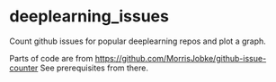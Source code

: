 # deeplearning_issues
Count github issues for popular deeplearning repos and plot a graph.

Parts of code are from https://github.com/MorrisJobke/github-issue-counter
See prerequisites from there.


